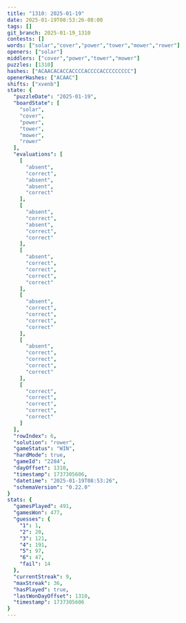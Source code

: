 ```yaml
---
title: "1310: 2025-01-19"
date: 2025-01-19T08:53:26-08:00
tags: []
git_branch: 2025-01-19_1310
contests: []
words: ["solar","cover","power","tower","mower","rower"]
openers: ["solar"]
middlers: ["cover","power","tower","mower"]
puzzles: [1310]
hashes: ["ACAACACACCACCCCACCCCACCCCCCCCC"]
openerHashes: ["ACAAC"]
shifts: ["xvenb"]
state: {
  "puzzleDate": "2025-01-19",
  "boardState": [
    "solar",
    "cover",
    "power",
    "tower",
    "mower",
    "rower"
  ],
  "evaluations": [
    [
      "absent",
      "correct",
      "absent",
      "absent",
      "correct"
    ],
    [
      "absent",
      "correct",
      "absent",
      "correct",
      "correct"
    ],
    [
      "absent",
      "correct",
      "correct",
      "correct",
      "correct"
    ],
    [
      "absent",
      "correct",
      "correct",
      "correct",
      "correct"
    ],
    [
      "absent",
      "correct",
      "correct",
      "correct",
      "correct"
    ],
    [
      "correct",
      "correct",
      "correct",
      "correct",
      "correct"
    ]
  ],
  "rowIndex": 6,
  "solution": "rower",
  "gameStatus": "WIN",
  "hardMode": true,
  "gameId": "2284",
  "dayOffset": 1310,
  "timestamp": 1737305606,
  "datetime": "2025-01-19T08:53:26",
  "schemaVersion": "0.22.0"
}
stats: {
  "gamesPlayed": 491,
  "gamesWon": 477,
  "guesses": {
    "1": 1,
    "2": 20,
    "3": 121,
    "4": 191,
    "5": 97,
    "6": 47,
    "fail": 14
  },
  "currentStreak": 9,
  "maxStreak": 36,
  "hasPlayed": true,
  "lastWonDayOffset": 1310,
  "timestamp": 1737305606
}
---
```

<!-- more -->
